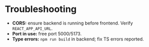 # Troubleshooting

- **CORS:** ensure backend is running before frontend. Verify `REACT_APP_API_URL`.
- **Port in use:** free port 5000/5173.
- **Type errors:** `npm run build` in backend; fix TS errors reported.
